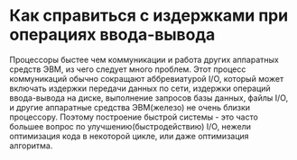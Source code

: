 # Как справиться с издержками при операциях ввода-вывода
[//]: # (Version:1.0.0)
Процессоры быстее чем коммуникации и работа других аппаратных средств ЭВМ, из чего следует много проблем. Этот процесс коммуникаций обычно сокращают аббревиатурой I/O, который может включать издержки передачи данных по сети, издержки операций ввода-вывода на диске, выполнение запросов базы данных, файлы I/О, и другие аппаратные средства ЭВМ(железо) не очень близки процессору. Поэтому построение быстрой системы - это часто большее вопрос по улучшению(быстродействию) I/О, нежели оптимизация кода в некоторой цикле, или даже оптимизация алгоритма.
